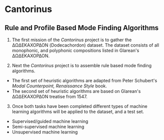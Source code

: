 # Cantorinus
## Rule and Profile Based Mode Finding Algorithms

1. The first mission of the *Cantorinus* project is to gather the ΔΩΔΕΚΑΧΟΡΔΟΝ (Dodecachordon) dataset. The dataset consists of all monophonic, and polyphonic compositions listed in Glarean's ΔΩΔΕΚΑΧΟΡΔΟΝ.

2. Next the *Cantorinus* project is to assemble rule based mode finding algorithms. 
- The first set of heuristic algorithms are adapted from Peter Schubert's *Modal Counterpoint, Renaissance Style* book. 
- The second set of heuristic algorithms are based on Glarean's ΔΩΔΕΚΑΧΟΡΔΟΝ treatise from 1547. 

3. Once both tasks have been completed different types of machine learning algorithms will be applied to the dataset, and a test set.
- Supervised/guided machine learning
- Semi-supervised machine learning
- Unsupervised machine learning

